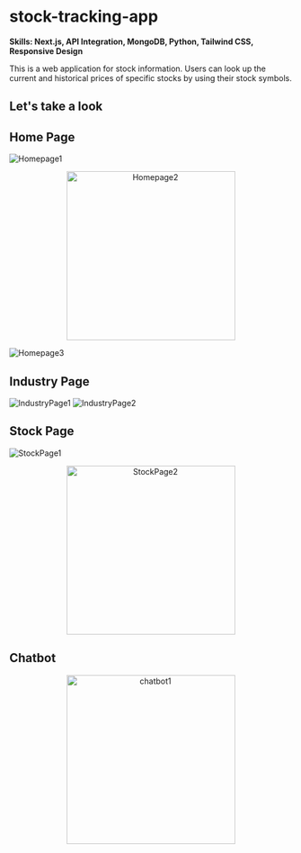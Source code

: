# stock-tracking-app
**Skills: Next.js, API Integration, MongoDB, Python, Tailwind CSS, Responsive Design**


This is a web application for stock information. Users can look up the current and historical prices of specific stocks by using their stock symbols.

## Let's take a look
[//]: # (https://financed-two.vercel.app/)


## Home Page

![Homepage1](https://github.com/user-attachments/assets/360d4c79-24ea-4c4d-b8d9-3f8c83c128fc)

<p align="center">
  <img src="https://github.com/user-attachments/assets/66fdf365-4f06-4b22-8102-fe0ed68fd841" alt="Homepage2" width="300"/>
</p>

![Homepage3](https://github.com/user-attachments/assets/2e7326ec-a520-46a2-a7c6-6ef4b47ff5ef)


## Industry Page

![IndustryPage1](https://github.com/user-attachments/assets/6d10a85e-0ee5-4e1a-857a-b050048eeb7e)
![IndustryPage2](https://github.com/user-attachments/assets/8f120361-8a02-48a9-bf2a-c950765200b1)


## Stock Page

![StockPage1](https://github.com/user-attachments/assets/4c69e402-ea65-4e72-808c-08297f5ce170)

<p align="center">
  <img src="https://github.com/user-attachments/assets/c86226f4-53df-408f-90d7-f1ec9d2139e2" alt="StockPage2" width="300"/>
</p>


## Chatbot 

<p align="center">
  <img src="https://github.com/user-attachments/assets/7c2b598c-60d8-45f1-9ed2-f708d2919d27" alt="chatbot1" width="300"/>
</p>


